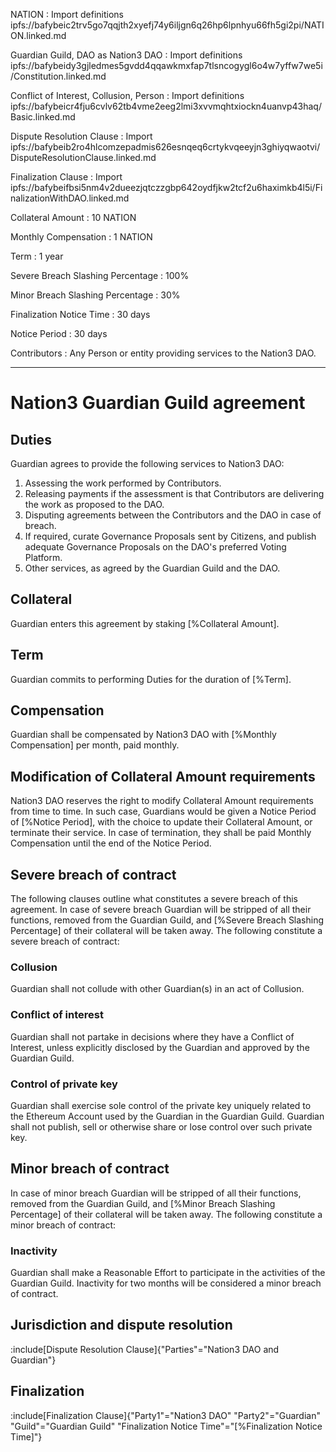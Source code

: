 NATION
: Import definitions ipfs://bafybeic2trv5go7qqjth2xyefj74y6iljgn6q26hp6lpnhyu66fh5gi2pi/NATION.linked.md

Guardian Guild, DAO as Nation3 DAO
: Import definitions ipfs://bafybeidy3gjledmes5gvdd4qqawkmxfap7tlsncogygl6o4w7yffw7we5i/Constitution.linked.md

Conflict of Interest, Collusion, Person
: Import definitions ipfs://bafybeicr4fju6cvlv62tb4vme2eeg2lmi3xvvmqhtxiockn4uanvp43haq/Basic.linked.md

Dispute Resolution Clause
: Import ipfs://bafybeib2ro4hlcomzepadmis626esnqeq6crtykvqeeyjn3ghiyqwaotvi/DisputeResolutionClause.linked.md

Finalization Clause
: Import ipfs://bafybeifbsi5nm4v2dueezjqtczzgbp642oydfjkw2tcf2u6haximkb4l5i/FinalizationWithDAO.linked.md

Collateral Amount
: 10 NATION

Monthly Compensation
: 1 NATION

Term
: 1 year

Severe Breach Slashing Percentage
: 100%

Minor Breach Slashing Percentage
: 30%

Finalization Notice Time
: 30 days

Notice Period
: 30 days

Contributors
: Any Person or entity providing services to the Nation3 DAO.

---

# Nation3 Guardian Guild agreement

## Duties

Guardian agrees to provide the following services to Nation3 DAO:

1. Assessing the work performed by Contributors.
2. Releasing payments if the assessment is that Contributors are delivering the work as proposed to the DAO.
3. Disputing agreements between the Contributors and the DAO in case of breach.
4. If required, curate Governance Proposals sent by Citizens, and publish adequate Governance Proposals on the DAO's preferred Voting Platform.
5. Other services, as agreed by the Guardian Guild and the DAO.

## Collateral

Guardian enters this agreement by staking [%Collateral Amount].

## Term

Guardian commits to performing Duties for the duration of [%Term].

## Compensation

Guardian shall be compensated by Nation3 DAO with [%Monthly Compensation] per month, paid monthly.

## Modification of Collateral Amount requirements

Nation3 DAO reserves the right to modify Collateral Amount requirements from time to time. In such case, Guardians would be given a Notice Period of [%Notice Period], with the choice to update their Collateral Amount, or terminate their service. In case of termination, they shall be paid Monthly Compensation until the end of the Notice Period.

## Severe breach of contract

The following clauses outline what constitutes a severe breach of this agreement. In case of severe breach Guardian will be stripped of all their functions, removed from the Guardian Guild, and [%Severe Breach Slashing Percentage] of their collateral will be taken away. The following constitute a severe breach of contract:

### Collusion

Guardian shall not collude with other Guardian(s) in an act of Collusion.

### Conflict of interest

Guardian shall not partake in decisions where they have a Conflict of Interest, unless explicitly disclosed by the Guardian and approved by the Guardian Guild.

### Control of private key

Guardian shall exercise sole control of the private key uniquely related to the Ethereum Account used by the Guardian in the Guardian Guild. Guardian shall not publish, sell or otherwise share or lose control over such private key.

## Minor breach of contract

In case of minor breach Guardian will be stripped of all their functions, removed from the Guardian Guild, and [%Minor Breach Slashing Percentage] of their collateral will be taken away. The following constitute a minor breach of contract:

### Inactivity

Guardian shall make a Reasonable Effort to participate in the activities of the Guardian Guild. Inactivity for two months will be considered a minor breach of contract.

## Jurisdiction and dispute resolution

:include[Dispute Resolution Clause]{"Parties"="Nation3 DAO and Guardian"}

## Finalization

:include[Finalization Clause]{"Party1"="Nation3 DAO" "Party2"="Guardian" "Guild"="Guardian Guild" "Finalization Notice Time"="[%Finalization Notice Time]"}
